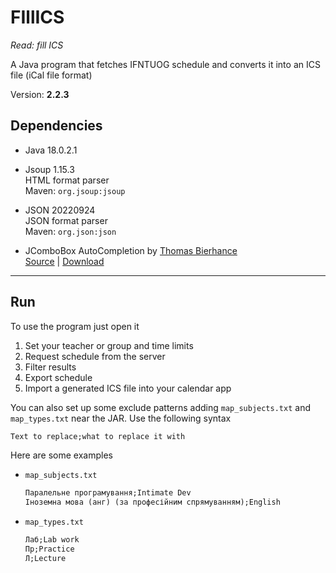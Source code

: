 # FIllICS

*Read: fill ICS*

A Java program that fetches IFNTUOG schedule and converts it into an ICS file (iCal file format)

Version: **2.2.3**

## Dependencies

- Java 18.0.2.1

- Jsoup 1.15.3\
    HTML format parser\
    Maven: `org.jsoup:jsoup`

- JSON 20220924\
    JSON format parser\
    Maven: `org.json:json`

- JComboBox AutoCompletion by [Thomas Bierhance](mailto:thomas@orbital-computer.de)\
    [Source](http://www.orbital-computer.de/JComboBox) | [Download](http://www.orbital-computer.de/JComboBox/source/AutoCompletion.java)

---

## Run

To use the program just open it

1. Set your teacher or group and time limits
2. Request schedule from the server
3. Filter results
4. Export schedule
5. Import a generated ICS file into your calendar app

You can also set up some exclude patterns adding `map_subjects.txt` and `map_types.txt` near the JAR. Use the following syntax

```txt
Text to replace;what to replace it with
```

Here are some examples

- `map_subjects.txt`

    ```txt
    Паралельне програмування;Intimate Dev
    Іноземна мова (анг) (за професійним спрямуванням);English
    ```

- `map_types.txt`

    ```txt
    Лаб;Lab work
    Пр;Practice
    Л;Lecture
    ```
